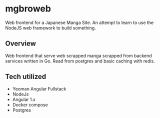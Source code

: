 # mgbroweb
Web frontend for a Japanese Manga Site. An attempt to learn to use the NodeJS web framework to build something.

## Overview
Web frontend that serve web scrapped manga scrapped from backend services written in Go. Read from postgres and basic caching with redis.

## Tech utilized
- Yeoman Angular Fullstack
- NodeJs
- Angular 1.x
- Docker compose
- Postgres
